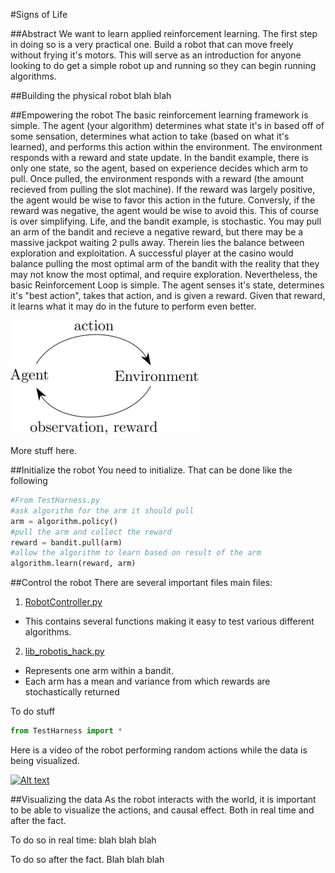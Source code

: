 #Signs of Life

##Abstract
We want to learn applied reinforcement learning. The first step in doing so is a very practical one. Build a robot that can move freely without frying it's motors. This will serve as an introduction for anyone looking to do get a simple robot up and running so they can begin running algorithms.


##Building the physical robot
blah blah

##Empowering the robot
The basic reinforcement learning framework is simple. The agent (your algorithm) determines what state it's in based off of some sensation, determines what action to take (based on what it's learned), and performs this action within the environment. The environment responds with a reward and state update. In the bandit example, there is only one state, so the agent, based on experience decides which arm to pull. Once pulled, the environment responds with a reward (the amount recieved from pulling the slot machine). If the reward was largely positive, the agent would be wise to favor this action in the future. Conversly, if the reward was negative, the agent would be wise to avoid this. This of course is over simplifying. Life, and the bandit example, is stochastic. You may pull an arm of the bandit and recieve a negative reward, but there may be a massive jackpot waiting 2 pulls away. Therein lies the balance between exploration and exploitation. A successful player at the casino would balance pulling the most optimal arm of the bandit with the reality that they may not know the most optimal, and require exploration. Nevertheless, the basic Reinforcement Loop is simple. The agent senses it's state, determines it's "best action", takes that action, and is given a reward. Given that reward, it learns what it may do in the future to perform even better.

![alt text](Reference/RLLoop.png "RLLoop")

More stuff here.

##Initialize the robot
You need to initialize. That can be done like the following

```python
#From TestHarness.py
#ask algorithm for the arm it should pull
arm = algorithm.policy()
#pull the arm and collect the reward
reward = bandit.pull(arm)
#allow the algorithm to learn based on result of the arm
algorithm.learn(reward, arm)

```
##Control the robot
There are several important files main files:

1. [RobotController.py](Code/RobotController.py)
  * This contains several functions making it easy to test various different algorithms.
2. [lib_robotis_hack.py](Code/lib_robotis_hack.py)
  * Represents one arm within a bandit. 
  * Each arm has a mean and variance from which rewards are stochastically returned

To do stuff
```python
from TestHarness import *
```

Here is a video of the robot performing random actions while the data is being visualized.

[![Alt text](https://img.youtube.com/vi/N1N4K3NNvtw/0.jpg)](https://www.youtube.com/watch?v=N1N4K3NNvtw)


##Visualizing the data
As the robot interacts with the world, it is important to be able to visualize the actions, and causal effect. Both in real time and after the fact.

To do so in real time: blah blah blah

To do so after the fact. Blah blah blah

